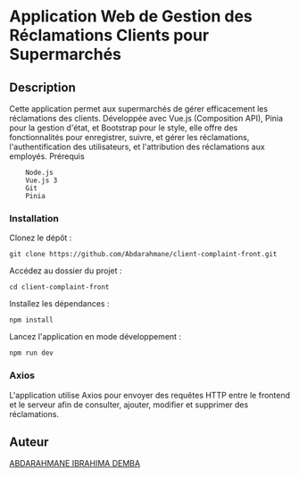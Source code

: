 # Application Web de Gestion des Réclamations Clients pour Supermarchés

##  Description

Cette application permet aux supermarchés de gérer efficacement les réclamations des clients. Développée avec Vue.js (Composition API), Pinia pour la gestion d'état, et Bootstrap pour le style, elle offre des fonctionnalités pour enregistrer, suivre, et gérer les réclamations, l'authentification des utilisateurs, et l'attribution des réclamations aux employés.
Prérequis
```
    Node.js
    Vue.js 3
    Git
    Pinia
```
### Installation

Clonez le dépôt :
```
git clone https://github.com/Abdarahmane/client-complaint-front.git
 ```
Accédez au dossier du projet :
```
cd client-complaint-front 
```
Installez les dépendances :
```
npm install
```
Lancez l'application en mode développement :

    npm run dev

### Axios

L'application utilise Axios pour envoyer des requêtes HTTP entre le frontend et le serveur afin de consulter, ajouter, modifier et supprimer des réclamations.

## Auteur

[ABDARAHMANE IBRAHIMA DEMBA](https://github.com/Abdarahmane) 